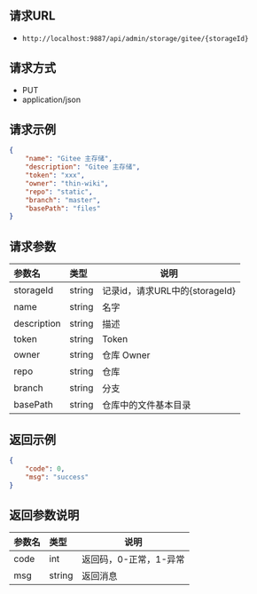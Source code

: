 
## 请求URL
- `http://localhost:9887/api/admin/storage/gitee/{storageId}`

## 请求方式
- PUT
- application/json

## 请求示例

``` json
{
    "name": "Gitee 主存储", 
    "description": "Gitee 主存储", 
    "token": "xxx", 
    "owner": "thin-wiki", 
    "repo": "static", 
    "branch": "master", 
    "basePath": "files"
}
```

## 请求参数

|参数名|类型|说明|
|:-----  |:-----|-----|
|storageId |string   | 记录id，请求URL中的{storageId}  |
|name |string   | 名字  | 
|description |string   | 描述  |
|token |string   | Token  |
|owner |string   | 仓库 Owner  |
|repo |string   | 仓库  |
|branch |string   | 分支  |
|basePath |string   | 仓库中的文件基本目录  |

## 返回示例

``` json
{
    "code": 0, 
    "msg": "success"
}
```

## 返回参数说明

|参数名|类型|说明|
|:-----  |:-----|-----                           |
|code |int   |返回码，0-正常，1-异常  |
|msg |string   | 返回消息  |




